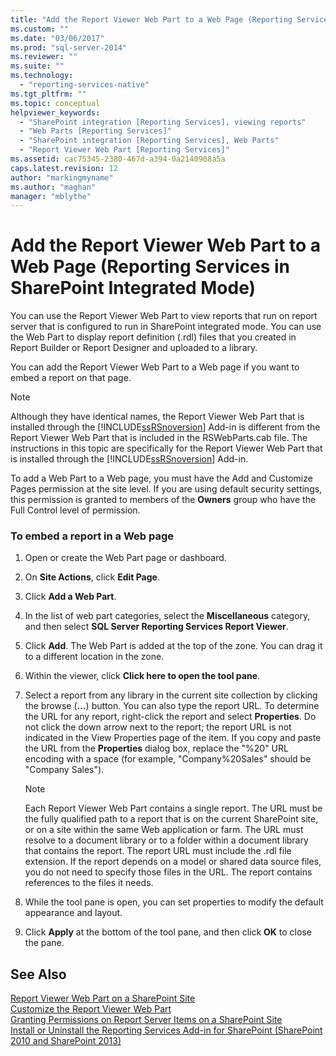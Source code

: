 ```yaml
---
title: "Add the Report Viewer Web Part to a Web Page (Reporting Services in SharePoint Integrated Mode) | Microsoft Docs"
ms.custom: ""
ms.date: "03/06/2017"
ms.prod: "sql-server-2014"
ms.reviewer: ""
ms.suite: ""
ms.technology: 
  - "reporting-services-native"
ms.tgt_pltfrm: ""
ms.topic: conceptual
helpviewer_keywords: 
  - "SharePoint integration [Reporting Services], viewing reports"
  - "Web Parts [Reporting Services]"
  - "SharePoint integration [Reporting Services], Web Parts"
  - "Report Viewer Web Part [Reporting Services]"
ms.assetid: cac75345-2380-467d-a394-0a2140908a5a
caps.latest.revision: 12
author: "markingmyname"
ms.author: "maghan"
manager: "mblythe"
---
```

# Add the Report Viewer Web Part to a Web Page (Reporting Services in SharePoint Integrated Mode)
  You can use the Report Viewer Web Part to view reports that run on report server that is configured to run in SharePoint integrated mode. You can use the Web Part to display report definition (.rdl) files that you created in Report Builder or Report Designer and uploaded to a library.  
  
 You can add the Report Viewer Web Part to a Web page if you want to embed a report on that page.  
  
> [!NOTE]  
>  Although they have identical names, the Report Viewer Web Part that is installed through the [!INCLUDE[ssRSnoversion](../../includes/ssrsnoversion-md.md)] Add-in is different from the Report Viewer Web Part that is included in the RSWebParts.cab file. The instructions in this topic are specifically for the Report Viewer Web Part that is installed through the [!INCLUDE[ssRSnoversion](../../includes/ssrsnoversion-md.md)] Add-in.  
  
 To add a Web Part to a Web page, you must have the Add and Customize Pages permission at the site level. If you are using default security settings, this permission is granted to members of the **Owners** group who have the Full Control level of permission.  
  
### To embed a report in a Web page  
  
1.  Open or create the Web Part page or dashboard.  
  
2.  On **Site Actions**, click **Edit Page**.  
  
3.  Click **Add a Web Part**.  
  
4.  In the list of web part categories, select the **Miscellaneous** category, and then select **SQL Server Reporting Services Report Viewer**.  
  
5.  Click **Add**. The Web Part is added at the top of the zone. You can drag it to a different location in the zone.  
  
6.  Within the viewer, click **Click here to open the tool pane**.  
  
7.  Select a report from any library in the current site collection by clicking the browse (**...**) button. You can also type the report URL. To determine the URL for any report, right-click the report and select **Properties**. Do not click the down arrow next to the report; the report URL is not indicated in the View Properties page of the item. If you copy and paste the URL from the **Properties** dialog box, replace the "%20" URL encoding with a space (for example, "Company%20Sales" should be "Company Sales").  
  
    > [!NOTE]  
    >  Each Report Viewer Web Part contains a single report. The URL must be the fully qualified path to a report that is on the current SharePoint site, or on a site within the same Web application or farm. The URL must resolve to a document library or to a folder within a document library that contains the report. The report URL must include the .rdl file extension. If the report depends on a model or shared data source files, you do not need to specify those files in the URL. The report contains references to the files it needs.  
  
8.  While the tool pane is open, you can set properties to modify the default appearance and layout.  
  
9. Click **Apply** at the bottom of the tool pane, and then click **OK** to close the pane.  
  
## See Also  
 [Report Viewer Web Part on a SharePoint Site](../report-viewer-web-part-on-a-sharepoint-site.md)   
 [Customize the Report Viewer Web Part](../customize-the-report-viewer-web-part.md)   
 [Granting Permissions on Report Server Items on a SharePoint Site](../security/granting-permissions-on-report-server-items-on-a-sharepoint-site.md)   
 [Install or Uninstall the Reporting Services Add-in for SharePoint &#40;SharePoint 2010 and SharePoint 2013&#41;](../install-windows/install-or-uninstall-the-reporting-services-add-in-for-sharepoint.md)  
  
  